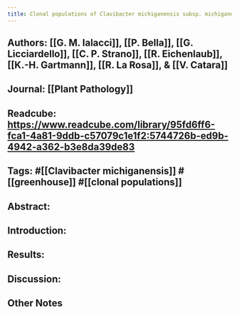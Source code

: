 ```yaml
---
title: Clonal populations of Clavibacter michiganensis subsp. michiganensis are responsible for the outbreaks of bacterial canker in greenhouse tomatos in Italy
---
```


## **Authors**: [[G. M. Ialacci]], [[P. Bella]], [[G. Licciardello]], [[C. P. Strano]], [[R. Eichenlaub]], [[K.-H. Gartmann]], [[R. La Rosa]], & [[V. Catara]]

## **Journal**: [[Plant Pathology]]

## **Readcube**: https://www.readcube.com/library/95fd6ff6-fca1-4a81-9ddb-c57079c1e1f2:5744726b-ed9b-4942-a362-b3e8da39de83

## **Tags**: #[[Clavibacter michiganensis]] #[[greenhouse]] #[[clonal populations]]

## **Abstract**:
### 

## **Introduction**:

## **Results**:

## **Discussion**:

## Other Notes

